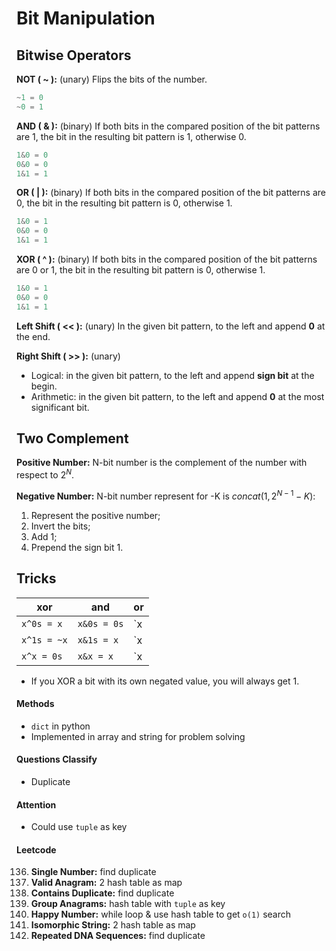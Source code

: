 # Bit Manipulation

## Bitwise Operators

**NOT ( ~ ):** (unary) Flips the bits of the number.

```python
~1 = 0
~0 = 1
```

**AND ( & ):** (binary) If both bits in the compared position of the bit patterns are 1, the bit in the resulting bit pattern is 1, otherwise 0.

```python
1&0 = 0
0&0 = 0
1&1 = 1
```

**OR ( | ):** (binary) If both bits in the compared position of the bit patterns are 0, the bit in the resulting bit pattern is 0, otherwise 1.

```python
1&0 = 1
0&0 = 0
1&1 = 1
```

**XOR ( ^ ):** (binary) If both bits in the compared position of the bit patterns are 0 or 1, the bit in the resulting bit pattern is 0, otherwise 1.

```python
1&0 = 1
0&0 = 0
1&1 = 1
```

**Left Shift ( << ):** (unary) In the given bit pattern, to the left and append **0** at the end.

**Right Shift ( >> ):** (unary)

- Logical: in the given bit pattern, to the left and append **sign bit** at the begin.
- Arithmetic: in the given bit pattern, to the left and append **0** at the most significant bit.

## Two Complement

**Positive Number:** N-bit number is the complement of the number with respect to $2^N$.

**Negative Number:** N-bit number represent for -K is $concat(1, 2^{N-1}-K)$:

1. Represent the positive number;
2. Invert the bits;
3. Add 1;
4. Prepend the sign bit 1.

## Tricks

| xor         | and         | or          |
| ----------- | ----------- | ----------- |
| `x^0s = x`  | `x&0s = 0s` | `x|0s = x`  |
| `x^1s = ~x` | `x&1s = x`  | `x|1s = 1s` |
| `x^x = 0s`  | `x&x = x`   | `x|x = x`   |



- If you XOR a bit with its own negated value, you will always get 1.



#### Methods

- `dict` in python
- Implemented in array and string for problem solving

#### Questions Classify

- Duplicate

#### Attention

- Could use `tuple` as key

#### Leetcode

136. **Single Number:** find duplicate
137. **Valid Anagram:** 2 hash table as map
138. **Contains Duplicate:** find duplicate
139. **Group Anagrams:** hash table with `tuple` as key
140. **Happy Number:** while loop & use hash table to get `o(1)` search
141. **Isomorphic String:** 2 hash table as map
142. **Repeated DNA Sequences:** find duplicate
